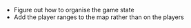 +	Figure out how to organise the game state
+	Add the player ranges to the map rather than on the players
